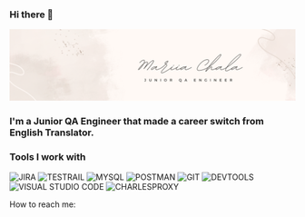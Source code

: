 ### Hi there 👋

![HEADER](https://github.com/morsunne/morsunne/blob/main/assets/Beige%20Feminine%20Personal%20LinkedIn%20Banner.png)

### I'm a Junior QA Engineer that made a career switch from English Translator.

### Tools I work with
![JIRA](https://img.shields.io/badge/-JIRA-24292f?style=for-the-badge&logo=jira&logoColor=2684ff)
![TESTRAIL](https://img.shields.io/badge/-TESTRAIL-24292f?style=for-the-badge&logo=testrail&)
![MYSQL](https://img.shields.io/badge/-MYSQL-24292f?style=for-the-badge&logo=mysql&logoColor=2684ff)
![POSTMAN](https://img.shields.io/badge/-POSTMAN-24292f?style=for-the-badge&logo=postman&logoColor=ff6c38)
![GIT](https://img.shields.io/badge/-GIT-24292f?style=for-the-badge&logo=git&logoColor=f05033)
![DEVTOOLS](https://img.shields.io/badge/-DEVTOOLS-24292f?style=for-the-badge&logo=googlechrome&logoColor=3d85fe)
![VISUAL STUDIO CODE](https://img.shields.io/badge/-VSCODE-24292f?style=for-the-badge&logo=vscode&logoColor=2684ff)
![CHARLESPROXY](https://img.shields.io/badge/-CHARLESPROXY-24292f?style=for-the-badge&logo=charlesproxy&logoColor=2684ff)

How to reach me:


<!--
**morsunne/morsunne** is a ✨ _special_ ✨ repository because its `README.md` (this file) appears on your GitHub profile.

Here are some ideas to get you started:

- 🔭 I’m currently working on ...
- 🌱 I’m currently learning ...
- 👯 I’m looking to collaborate on ...
- 🤔 I’m looking for help with ...
- 💬 Ask me about ...
- 📫 How to reach me: ...
- 😄 Pronouns: ...
- ⚡ Fun fact: ...
-->
